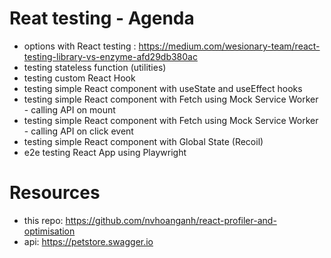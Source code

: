 # Reat testing - Agenda

- options with React testing : https://medium.com/wesionary-team/react-testing-library-vs-enzyme-afd29db380ac
- testing stateless function (utilities)
- testing custom React Hook 
- testing simple React component with useState and useEffect hooks
- testing simple React component with Fetch using Mock Service Worker - calling API on mount 
- testing simple React component with Fetch using Mock Service Worker - calling API on click event
- testing simple React component with Global State (Recoil)
- e2e testing React App using Playwright


# Resources
- this repo: https://github.com/nvhoanganh/react-profiler-and-optimisation
- api: https://petstore.swagger.io